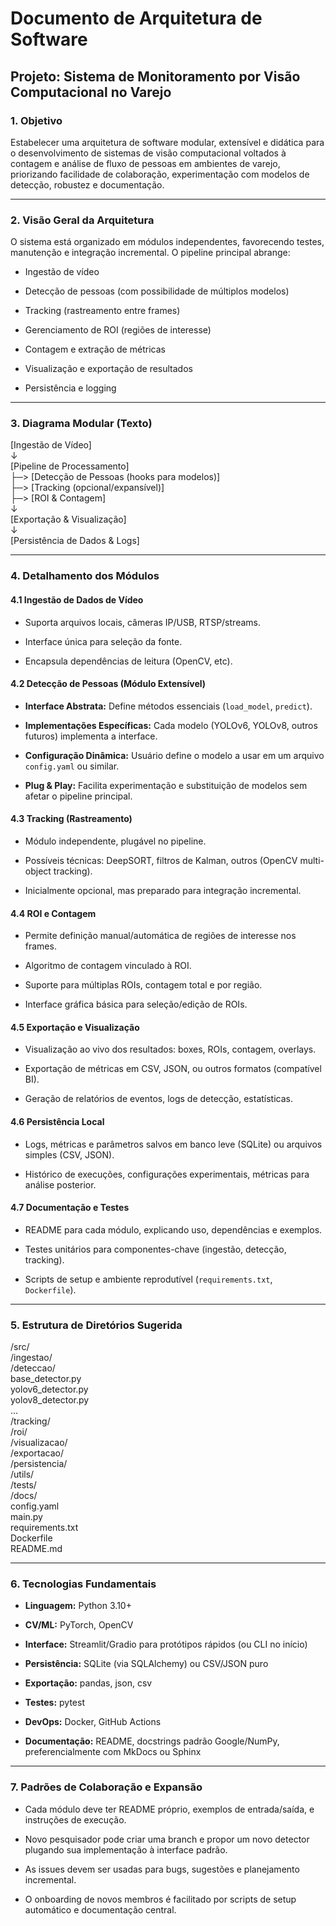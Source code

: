 # **Documento de Arquitetura de Software**

## **Projeto: Sistema de Monitoramento por Visão Computacional no Varejo**

### **1\. Objetivo**

Estabelecer uma arquitetura de software modular, extensível e didática para o desenvolvimento de sistemas de visão computacional voltados à contagem e análise de fluxo de pessoas em ambientes de varejo, priorizando facilidade de colaboração, experimentação com modelos de detecção, robustez e documentação.

---

### **2\. Visão Geral da Arquitetura**

O sistema está organizado em módulos independentes, favorecendo testes, manutenção e integração incremental. O pipeline principal abrange:

- Ingestão de vídeo

- Detecção de pessoas (com possibilidade de múltiplos modelos)

- Tracking (rastreamento entre frames)

- Gerenciamento de ROI (regiões de interesse)

- Contagem e extração de métricas

- Visualização e exportação de resultados

- Persistência e logging

---

### **3\. Diagrama Modular (Texto)**

\[Ingestão de Vídeo\]  
 ↓  
\[Pipeline de Processamento\]  
 ├─\> \[Detecção de Pessoas (hooks para modelos)\]  
 ├─\> \[Tracking (opcional/expansível)\]  
 ├─\> \[ROI & Contagem\]  
 ↓  
\[Exportação & Visualização\]  
 ↓  
\[Persistência de Dados & Logs\]

---

### **4\. Detalhamento dos Módulos**

#### **4.1 Ingestão de Dados de Vídeo**

- Suporta arquivos locais, câmeras IP/USB, RTSP/streams.

- Interface única para seleção da fonte.

- Encapsula dependências de leitura (OpenCV, etc).

#### **4.2 Detecção de Pessoas (Módulo Extensível)**

- **Interface Abstrata:** Define métodos essenciais (`load_model`, `predict`).

- **Implementações Específicas:** Cada modelo (YOLOv6, YOLOv8, outros futuros) implementa a interface.

- **Configuração Dinâmica:** Usuário define o modelo a usar em um arquivo `config.yaml` ou similar.

- **Plug & Play:** Facilita experimentação e substituição de modelos sem afetar o pipeline principal.

#### **4.3 Tracking (Rastreamento)**

- Módulo independente, plugável no pipeline.

- Possíveis técnicas: DeepSORT, filtros de Kalman, outros (OpenCV multi-object tracking).

- Inicialmente opcional, mas preparado para integração incremental.

#### **4.4 ROI e Contagem**

- Permite definição manual/automática de regiões de interesse nos frames.

- Algoritmo de contagem vinculado à ROI.

- Suporte para múltiplas ROIs, contagem total e por região.

- Interface gráfica básica para seleção/edição de ROIs.

#### **4.5 Exportação e Visualização**

- Visualização ao vivo dos resultados: boxes, ROIs, contagem, overlays.

- Exportação de métricas em CSV, JSON, ou outros formatos (compatível BI).

- Geração de relatórios de eventos, logs de detecção, estatísticas.

#### **4.6 Persistência Local**

- Logs, métricas e parâmetros salvos em banco leve (SQLite) ou arquivos simples (CSV, JSON).

- Histórico de execuções, configurações experimentais, métricas para análise posterior.

#### **4.7 Documentação e Testes**

- README para cada módulo, explicando uso, dependências e exemplos.

- Testes unitários para componentes-chave (ingestão, detecção, tracking).

- Scripts de setup e ambiente reprodutível (`requirements.txt`, `Dockerfile`).

---

### **5\. Estrutura de Diretórios Sugerida**

/src/  
 /ingestao/  
 /deteccao/  
 base_detector.py  
 yolov6_detector.py  
 yolov8_detector.py  
 ...  
 /tracking/  
 /roi/  
 /visualizacao/  
 /exportacao/  
 /persistencia/  
 /utils/  
 /tests/  
 /docs/  
config.yaml  
main.py  
requirements.txt  
Dockerfile  
README.md

---

### **6\. Tecnologias Fundamentais**

- **Linguagem:** Python 3.10+

- **CV/ML:** PyTorch, OpenCV

- **Interface:** Streamlit/Gradio para protótipos rápidos (ou CLI no início)

- **Persistência:** SQLite (via SQLAlchemy) ou CSV/JSON puro

- **Exportação:** pandas, json, csv

- **Testes:** pytest

- **DevOps:** Docker, GitHub Actions

- **Documentação:** README, docstrings padrão Google/NumPy, preferencialmente com MkDocs ou Sphinx

---

### **7\. Padrões de Colaboração e Expansão**

- Cada módulo deve ter README próprio, exemplos de entrada/saída, e instruções de execução.

- Novo pesquisador pode criar uma branch e propor um novo detector plugando sua implementação à interface padrão.

- As issues devem ser usadas para bugs, sugestões e planejamento incremental.

- O onboarding de novos membros é facilitado por scripts de setup automático e documentação central.
